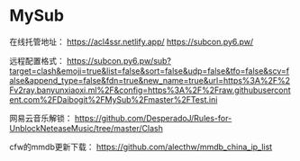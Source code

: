 # MySub
在线托管地址：
https://acl4ssr.netlify.app/
https://subcon.py6.pw/

远程配置格式：
https://subcon.py6.pw/sub?target=clash&emoji=true&list=false&sort=false&udp=false&tfo=false&scv=false&append_type=false&fdn=true&new_name=true&url=https%3A%2F%2Fv2ray.banyunxiaoxi.ml%2F&config=https%3A%2F%2Fraw.githubusercontent.com%2FDaibogit%2FMySub%2Fmaster%2FTest.ini

网易云音乐解锁：
https://github.com/DesperadoJ/Rules-for-UnblockNeteaseMusic/tree/master/Clash

cfw的mmdb更新下载：
https://github.com/alecthw/mmdb_china_ip_list
